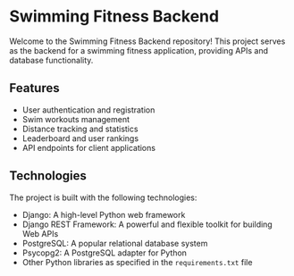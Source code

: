 # Swimming Fitness Backend

Welcome to the Swimming Fitness Backend repository! This project serves as the backend for a swimming fitness application, providing APIs and database functionality.

## Features

- User authentication and registration
- Swim workouts management
- Distance tracking and statistics
- Leaderboard and user rankings
- API endpoints for client applications

## Technologies

The project is built with the following technologies:

- Django: A high-level Python web framework
- Django REST Framework: A powerful and flexible toolkit for building Web APIs
- PostgreSQL: A popular relational database system
- Psycopg2: A PostgreSQL adapter for Python
- Other Python libraries as specified in the `requirements.txt` file


